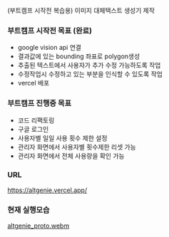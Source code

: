 (부트캠프 시작전 복습용) 이미지 대체택스트 생성기 제작

### 부트캠프 시작전 목표 (완료)
- google vision api 연결
- 결과값에 있는 bounding 좌표로 polygon생성
- 추출된 텍스트에서 사용자가 추가 수정 가능하도록 작업
- 수정작업시 수정하고 있는 부분을 인식할 수 있도록 작업
- vercel 배포

### 부트캠프 진행중 목표
- 코드 리팩토링
- 구글 로그인
- 사용자별 일일 사용 횟수 제한 설정
- 관리자 화면에서 사용자별 횟수제한 리셋 가능
- 관리자 화면에서 전체 사용량을 확인 가능
  

### URL
https://altgenie.vercel.app/

### 현재 실행모습
[altgenie_proto.webm](https://github.com/user-attachments/assets/b0f4df73-0751-405d-b469-b187606c1b8a)
